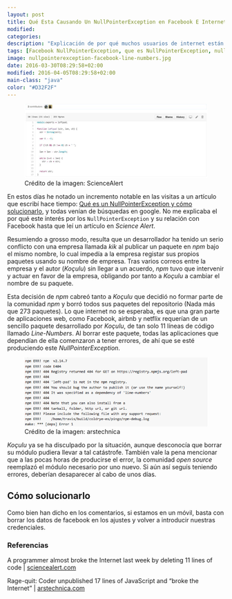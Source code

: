 ```yaml
---
layout: post
title: Qué Esta Causando Un NullPointerException en Facebook E Internet y cómo solucionarlo
modified:
categories:
description: "Explicación de por qué muchos usuarios de internet están obteniendo un error nullpointerexception, en facebook entre otras aplicaciones"
tags: [Facebook NullPointerException, que es NullPointerException, nullpointerexception null]
image: nullpointerexception-facebook-line-numbers.jpg
date: 2016-03-30T08:29:58+02:00
modified: 2016-04-05T08:29:58+02:00
main-class: "java"
color: "#D32F2F"
---
```


<figure>
  <a href="/assets/img/nullpointerexception-facebook-line-numbers.jpg">
  <img src="/assets/img/nullpointerexception-facebook-line-numbers.jpg" title="{{ page.title }}" alt="{{ page.title }}" /></a>
  <span class="image-credit">Crédito de la imagen: ScienceAlert</span>
</figure>

En estos días he notado un incremento notable en las visitas a un artículo que escribí hace tiempo: [Qué es un NullPointerException y cómo solucionarlo](/que-es-un-nullpointerexception-y-como-solucionarlo/ "Qué es un NullPointerException y cómo solucionarlo"), y todas venían de búsquedas en google. No me explicaba el por qué este interés por los `NullPointerException` y su relación con Facebook hasta que leí un artículo en _Science Alert_.

<!--ad-->

Resumiendo a grosso modo, resulta que un desarrollador ha tenido un serio conflicto con una empresa llamada _kik_ al publicar un paquete en _npm_ bajo el mismo nombre, lo cual impedía a la empresa registar sus propios paquetes usando su nombre de empresa. Tras varios correos entre la empresa y el autor (_Koçulu_) sin llegar a un acuerdo, _npm_ tuvo que intervenir y actuar en favor de la empresa, obligando por tanto a _Koçulu_ a cambiar el nombre de su paquete.

Esta decisión de _npm_ cabreó tanto a _Koçulu_ que decidió no formar parte de la comunidad _npm_ y borró todos sus paquetes del repositorio (Nada más que 273 paquetes). Lo que internet no se esperaba, es que una gran parte de aplicaciones web, como Facebook, airbnb y netflix requerían de un sencillo paquete desarrollado por _Koçulu_, de tan solo 11 líneas de código llamado _Line-Numbers_. Al borrar este paquete, todas las aplicaciones que dependían de ella comenzaron a tener errores, de ahí que se esté produciendo este _NullPointerException_.

<figure>
  <a href="/assets/img/nullpointerexception-facebook.png"><img src="/assets/img/nullpointerexception-facebook.png" title="{{ page.title }}" alt="{{ page.title }}" /></a>
  <span class="image-credit">Crédito de la imagen: arstechnica</span>
</figure>

_Koçulu_ ya se ha disculpado por la situación, aunque desconocía que borrar su módulo pudiera llevar a tal catástrofe. También vale la pena mencionar que a las pocas horas de producirse el error, la comunidad _open source_ reemplazó el módulo necesario por uno nuevo. Si aún así seguís teniendo errores, deberían desaparecer al cabo de unos días.

## Cómo solucionarlo

Como bien han dicho en los comentarios, si estamos en un móvil, basta con borrar los datos de facebook en los ajustes y volver a introducir nuestras credenciales.

### Referencias

A programmer almost broke the Internet last week by deleting 11 lines of code \| [sciencealert.com](http://www.sciencealert.com/how-a-programmer-almost-broke-the-internet-by-deleting-11-lines-of-code "A programmer almost broke the Internet last week by deleting 11 lines of code")

Rage-quit: Coder unpublished 17 lines of JavaScript and “broke the Internet” \| [arstechnica.com](http://arstechnica.com/information-technology/2016/03/rage-quit-coder-unpublished-17-lines-of-javascript-and-broke-the-internet/ "Rage-quit: Coder unpublished 17 lines of JavaScript and “broke the Internet”")
